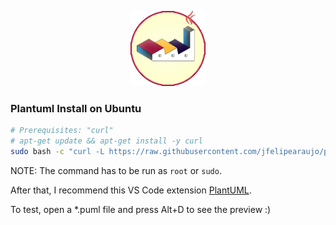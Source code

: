 <p align="center">
  <img src="https://github.com/jfelipearaujo/plantuml-install/blob/main/assets/PlantUML.png"/>
</p>

### Plantuml Install on Ubuntu

``` sh
# Prerequisites: "curl"
# apt-get update && apt-get install -y curl
sudo bash -c "curl -L https://raw.githubusercontent.com/jfelipearaujo/plantuml-install/main/plantuml-install-ubuntu.sh | bash"
```

NOTE: The command has to be run as `root` or `sudo`.

After that, I recommend this VS Code extension [PlantUML](https://marketplace.visualstudio.com/items?itemName=jebbs.plantuml).

To test, open a *.puml file and press Alt+D to see the preview :)
